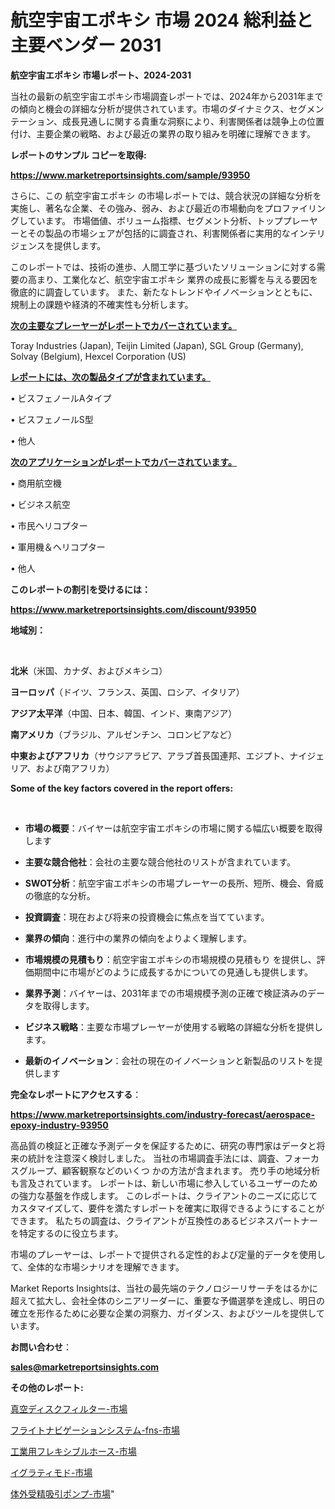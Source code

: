 # 航空宇宙エポキシ 市場 2024 総利益と主要ベンダー 2031

<strong>航空宇宙エポキシ 市場レポート、2024-2031</strong>

当社の最新の航空宇宙エポキシ市場調査レポートでは、2024年から2031年までの傾向と機会の詳細な分析が提供されています。市場のダイナミクス、セグメンテーション、成長見通しに関する貴重な洞察により、利害関係者は競争上の位置付け、主要企業の戦略、および最近の業界の取り組みを明確に理解できます。



<strong>レポートのサンプル コピーを取得:</strong> <a href=https://www.marketreportsinsights.com/sample/93950>

<strong><u>https://www.marketreportsinsights.com/sample/93950</u></strong></a>

さらに、この 航空宇宙エポキシ の市場レポートでは、競合状況の詳細な分析を実施し、著名な企業、その強み、弱み、および最近の市場動向をプロファイリングしています。 市場価値、ボリューム指標、セグメント分析、トッププレーヤーとその製品の市場シェアが包括的に調査され、利害関係者に実用的なインテリジェンスを提供します。

このレポートでは、技術の進歩、人間工学に基づいたソリューションに対する需要の高まり、工業化など、航空宇宙エポキシ 業界の成長に影響を与える要因を徹底的に調査しています。 また、新たなトレンドやイノベーションとともに、規制上の課題や経済的不確実性も分析します。



<strong><u>次の主要なプレーヤーがレポートでカバーされています。</u></strong>

Toray Industries (Japan), Teijin Limited (Japan), SGL Group (Germany), Solvay (Belgium), Hexcel Corporation (US)



<strong><u><b>レポートには、次の製品タイプが含まれています。</b></u></strong>

• ビスフェノールAタイプ

• ビスフェノールS型

• 他人



<strong><u><b>次のアプリケーションがレポートでカバーされています。</b></u></strong>

• 商用航空機

• ビジネス航空

• 市民ヘリコプター

• 軍用機＆ヘリコプター

• 他人



<strong><b>このレポートの割引を受けるには：</b></strong>

<a href=https://www.marketreportsinsights.com/discount/93950>

<strong><u>https://www.marketreportsinsights.com/discount/93950</u></strong></a>



<strong>地域別：</strong>

<strong> </strong>



<strong>北米</strong>（米国、カナダ、およびメキシコ）



<strong>ヨーロッパ</strong>（ドイツ、フランス、英国、ロシア、イタリア）



<strong>アジア太平洋</strong>（中国、日本、韓国、インド、東南アジア）



<strong>南アメリカ</strong>（ブラジル、アルゼンチン、コロンビアなど）



<strong>中東およびアフリカ</strong>（サウジアラビア、アラブ首長国連邦、エジプト、ナイジェリア、および南アフリカ）



<strong>Some of the key factors covered in the report offers:</strong>

<strong> </strong>
<ul>
  <li>

<strong>市場の概要</strong>：バイヤーは航空宇宙エポキシの市場に関する幅広い概要を取得します</li>
  <li>

<strong>主要な競合他社</strong>：会社の主要な競合他社のリストが含まれています。</li>
  <li>

<strong>SWOT分析</strong>：航空宇宙エポキシの市場プレーヤーの長所、短所、機会、脅威の徹底的な分析。</li>
  <li>

<strong>投資調査</strong>：現在および将来の投資機会に焦点を当てています。</li>
  <li>

<strong>業界の傾向</strong>：進行中の業界の傾向をよりよく理解します。</li>
  <li>

<strong>市場規模の見積もり</strong>：航空宇宙エポキシの市場規模の見積もり を提供し、評価期間中に市場がどのように成長するかについての見通しも提供します。</li>
  <li>

<strong>業界予測</strong>：バイヤーは、2031年までの市場規模予測の正確で検証済みのデータを取得します。</li>
  <li>

<strong>ビジネス戦略</strong>：主要な市場プレーヤーが使用する戦略の詳細な分析を提供します。</li>
  <li>

<strong>最新のイノベーション</strong>：会社の現在のイノベーションと新製品のリストを提供します</li>
</ul>


<strong>完全なレポートにアクセスする</strong>：

<a href=https://www.marketreportsinsights.com/industry-forecast/aerospace-epoxy-industry-93950>

<strong><u>https://www.marketreportsinsights.com/industry-forecast/aerospace-epoxy-industry-93950</u></strong></a>

高品質の検証と正確な予測データを保証するために、研究の専門家はデータと将来の統計を注意深く検討しました。 当社の市場調査手法には、調査、フォーカスグループ、顧客観察などのいくつ かの方法が含まれます。 売り手の地域分析も言及されています。 レポートは、新しい市場に参入しているユーザーのための強力な基盤を作成します。 このレポートは、クライアントのニーズに応じてカスタマイズして、要件を満たすレポートを確実に取得できるようにすることができます。 私たちの調査は、クライアントが互換性のあるビジネスパートナーを特定するのに役立ちます。

市場のプレーヤーは、レポートで提供される定性的および定量的データを使用して、全体的な市場シナリオを理解できます。

Market Reports Insightsは、当社の最先端のテクノロジーリサーチをはるかに超えて拡大し、会社全体のシニアリーダーに、重要な予備選挙を達成し、明日の確立を形作るために必要な企業の洞察力、ガイダンス、およびツールを提供しています。



<strong><b>お問い合わせ</b></strong>：

<a href=mailto:sales@marketreportsinsights.com>

<strong><u>sales@marketreportsinsights.com</u></strong></a>



<strong>その他のレポート:</strong>

<a href=https://www.linkedin.com/pulse/真空ディスクフィルター-市場-2023-総利益と主要ベンダー-2030-d39df/>真空ディスクフィルター-市場</a>

<a href=https://www.linkedin.com/pulse/フライトナビゲーションシステム-fns-市場-2023-推進要因と成長機会-2030-pr-news-hub-e1zwf/>フライトナビゲーションシステム-fns-市場</a>

<a href=https://www.linkedin.com/pulse/工業用フレキシブルホース-市場-2023-年のダイナミクスとビジネストレンド-2030-pr-news-hub-7fwef/>工業用フレキシブルホース-市場</a>

<a href=https://www.linkedin.com/pulse/イグラティモド-市場-2023-収益と成長ドライバー-2030-trendsetters-testimonials-360-anal-k7sgf/>イグラティモド-市場</a>

<a href=https://www.linkedin.com/pulse/体外受精吸引ポンプ-市場-2023-最新の-cagr-および成長分析-2030-4oamf/>体外受精吸引ポンプ-市場</a>"
